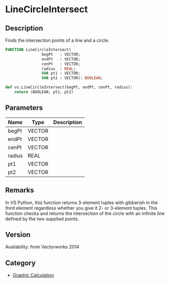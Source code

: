 # LineCircleIntersect

## Description
Finds the intersection points of a line and a circle.

```pascal
FUNCTION LineCircleIntersect(
				begPt   : VECTOR;
				endPt   : VECTOR;
				cenPt   : VECTOR;
				radius  : REAL;
				VAR pt1 : VECTOR;
				VAR pt2 : VECTOR): BOOLEAN;
```

```python
def vs.LineCircleIntersect(begPt, endPt, cenPt, radius):
    return (BOOLEAN, pt1, pt2)
```

## Parameters
|Name|Type|Description|
|---|---|---|
|begPt|VECTOR|   |
|endPt|VECTOR|   |
|cenPt|VECTOR|   |
|radius|REAL|   |
|pt1|VECTOR|   |
|pt2|VECTOR|   |

## Remarks
In VS Python, this function returns 3-element tuples with gibberish in the third element regardless whether you give it 2- or 3-element tuples.
This function checks and returns the intersection of the circle with an infinite line defined by the two supplied points.

## Version
Availability: from Vectorworks 2014

## Category
* [Graphic Calculation](../Categories/Graphic%20Calculation.md)
